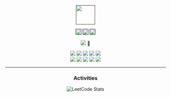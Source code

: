 <div align="center">
  <br>
  <br>
  <br>
  <br>
  <br>
  <a href="">
    <img width="60" height="60" src="https://raw.githubusercontent.com/box-lin/projectcard/fda1af2551731ad6dbcbdb669ca2fc6d50e48394/img/icon.svg" />
  </a>
  <br>
  <p>
    <a href=""><img width="18" height="18" src="https://raw.githubusercontent.com/jaywcjlove/jaywcjlove/master/imgs/weibo.svg?sanitize=true" /></a>
    <a href=""><img width="18" height="18" src="https://raw.githubusercontent.com/jaywcjlove/jaywcjlove/master/imgs/twitter.svg?sanitize=true" /></a>
    <a href=""><img width="18" height="18" src="https://raw.githubusercontent.com/jaywcjlove/jaywcjlove/master/imgs/mail.svg?sanitize=true" /></a>
  </p>
  <p>
    <p><img src="https://readme-typing-svg.demolab.com/?lines=Hi, welcome to my landing page.."> 👋</p>    
  </p>
  
  <img src="https://leetcode-badge.haozibi.dev/v1/boxlin.svg"/>
  <img src="https://leetcode-badge.haozibi.dev/v1/ranking/boxlin.svg" />
  <img src="https://leetcode-badge.haozibi.dev/v1/solved/boxlin.svg" />
  <img src="https://leetcode-badge.haozibi.dev/v1/solved-rate/boxlin.svg" />
  <img src="https://leetcode-badge.haozibi.dev/v1/accepted/boxlin.svg" />
  <br>
  <img src="https://leetcode-badge.haozibi.dev/v1cn/ddos-h.svg"/>
  <img src="https://leetcode-badge.haozibi.dev/v1cn/ranking/ddos-h.svg" />
  <img src="https://leetcode-badge.haozibi.dev/v1cn/solved/ddos-h.svg" />
  <img src="https://leetcode-badge.haozibi.dev/v1cn/solved-rate/ddos-h.svg" />
  <img src="https://leetcode-badge.haozibi.dev/v1cn/chart/submission-calendar/ddos-h.svg?type=past-year&color=yellow" />
</div>

 <div align="center">
     <hr/>
     <h3>Activities</h3>
     <p><img src="https://leetcard.jacoblin.cool/boxlin?theme=light&amp;font=Noto%20Sans%20Sharada&amp;ext=contest" alt="LeetCode Stats"></p>
</div>
 

